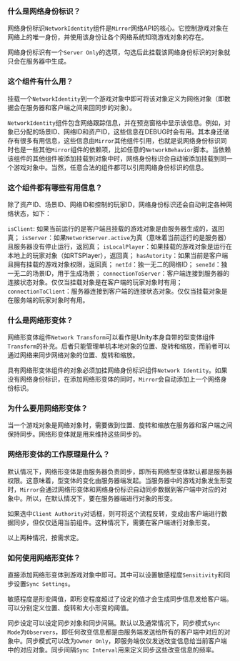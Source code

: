 ### 什么是网络身份标识？

网络身份标识`NetworkIdentity`组件是`Mirror`网络API的核心。它控制游戏对象在网络上的唯一身份，并使用该身份让各个网络系统知晓游戏对象的存在。

网络身份标识有一个`Server Only`的选项，勾选后此挂载该网络身份标识的对象就只会在服务器中生成。

### 这个组件有什么用？

挂载一个`NetworkIdentity`到一个游戏对象中即可将该对象定义为网络对象（即数据会在服务器和客户端之间来回同步的对象）。

`NetworkIdentity`组件包含网络跟踪信息，并在预览窗格中显示该信息。例如，对象已分配的场景ID、网络ID和资产ID，这些信息在DEBUG时会有用。其本身还储存有很多有用信息，这些信息由`Mirror`其他组件引用，也就是说网络身份标识同时也是一些其他`Mirror`组件的依赖项，比如任意的`NetworkBehavior`脚本。当依赖该组件的其他组件被添加挂载到对象中时，网络身份标识会自动被添加挂载到同一个游戏对象中。当然，任意合法的组件都可以引用网络身份标识的信息。

### 这个组件都有哪些有用信息？

除了资产ID、场景ID、网络ID和控制的玩家ID，网络身份标识还会自动判定各种网络状态，如下：

`isClient`: 如果当前运行的是客户端且挂载的游戏对象是由服务器生成的，返回真；
`isServer`：如果`NetworkServer.active`为真（意味着当前运行的是服务器）且服务器没有停止运行，返回真；
`isLocalPlayer`：如果挂载的游戏对象是运行在本地上的玩家对象（如RTSPlayer），返回真；
`hasAutority`：如果当前是客户端且拥有挂载的游戏对象权限，返回真；
`netId`：独一无二的网络ID；
`seneId`：独一无二的场景ID，用于生成场景；
`connectionToServer`：客户端连接到服务器的连接状态对象。仅仅当挂载对象是在客户端的玩家对象时有用；
`connectionToClient`：服务器连接到客户端的连接状态对象。仅仅当挂载对象是在服务端的玩家对象时有用。

### 什么是网络形变体？

网络形变体组件`Network Transform`可以看作是Unity本身自带的型变体组件`Transform`的补充。后者只能管理单机本地对象的位置、旋转和缩放，而前者可以通过网络来同步网络对象的位置、旋转和缩放。

具有网络形变体组件的对象必须加挂网络身份标识组件`Network Identity`。如果没有网络身份标识，在添加网络形变体的同时，`Mirror`会自动添加上一个网络身份标识。

### 为什么要用网络形变体？

当一个游戏对象是网络对象时，需要做到位置、旋转和缩放在服务器和客户端之间保持同步。网络形变体就是用来维持这些同步的。

### 网络形变体的工作原理是什么？

默认情况下，网络形变体是由服务器负责同步，即所有网络型变体默认都是服务器权限。这意味着，型变体的变化由服务器端发起。当服务器中的游戏对象发生形变时，`Mirror`会通过网络形变体和网络身份标识自动同步数据到客户端中对应的对象中。所以，在默认情况下，要在服务器端进行对象的形变。

如果选中`Client Authority`对话框，则可将这个流程反转，变成由客户端进行数据同步，但仅仅适用当前组件。这种情况下，需要在客户端进行对象形变。

以上两种情况，按需求定。

### 如何使用网络形变体？

直接添加网络形变体到游戏对象中即可。其中可以设置敏感程度`Sensitivity`和同步设置`Sync Settings`。

敏感程度是形变阈值，即形变程度超过了设定的值才会生成同步信息发给客户端。可以分别定义位置、旋转和大小形变的阈值。

同步设定可以设定同步对象和同步间隔。默认以及通常情况下，同步模式`Sync Mode`为`Observers`，即任何改变信息都是由服务端发送给所有的客户端中对应的对象中。同步模式可以改为`Owner Only`，即服务端仅仅发送改变信息给当前客户端中的对应对象。同步间隔`Sync Interval`用来定义同步这些改变信息的频率。


